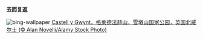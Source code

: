 
**去而复返**

![bing-wallpaper](https://www.bing.com/th?id=OHR.CastellyGwyntUK_ZH-CN1219668479_1920x1080.jpg)
[Castell y Gwynt，格莱德法赫山，雪墩山国家公园，英国北威尔士 (© Alan Novelli/Alamy Stock Photo)](https://www.bing.com/search?q=Castell+y+Gwynt+Wales&amp;form=hpcapt&amp;mkt=zh-cn)
  